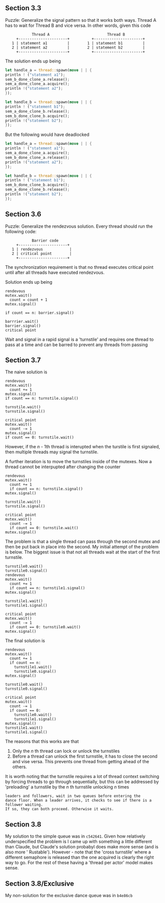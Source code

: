 ## Section 3.3

Puzzle: Generalize the signal pattern so that it works both ways. Thread A has
to wait for Thread B and vice versa. In other words, given this code

```text
            Thread A                          Thread B
     +----------------------+          +----------------------+
   1 | statement a1         |        1 | statement b1         |
   2 | statement a2         |        2 | statement b2         |
     +----------------------+          +----------------------+
```

The solution ends up being

```rust
let handle_a = thread::spawn(move | | {
println ! ("statement a1");
sem_b_done_clone_a.release();
sem_a_done_clone_a.acquire();
println !("statement a2");
});

let handle_b = thread::spawn(move | | {
println ! ("statement b1");
sem_a_done_clone_b.release();
sem_b_done_clone_b.acquire();
println !("statement b2");
});
```

But the following would have deadlocked

```rust
let handle_a = thread::spawn(move | | {
println ! ("statement a1");
sem_a_done_clone_a.acquire();
sem_b_done_clone_a.release();
println !("statement a2");
});

let handle_b = thread::spawn(move | | {
println ! ("statement b1");
sem_b_done_clone_b.acquire();
sem_a_done_clone_b.release();
println !("statement b2");
});
```

## Section 3.6

Puzzle: Generalize the rendezvous solution. Every thread should run the
following code:

```text
            Barrier code
     +----------------------+
   1 | rendezvous            |
   2 | critical point        |
     +----------------------+
```

The synchronization requirement is that no thread executes critical point
until after all threads have executed rendezvous.

Solution ends up being

```text
rendevous
mutex.wait()
  count = count + 1
mutex.signal()

if count == n: barrier.signal()

barrrier.wait()
barrier.signal()
critical point
```

Wait and signal in a rapid signal is a 'turnstile' and requires one thread to pass at a time and can be barred to
prevent any threads from passing

## Section 3.7

The naive solution is

```text
rendevous
mutex.wait()
  count += 1
mutex.signal()
if count == n: turnstile.signal()

turnstile.wait()
turnstile.signal()

critical point
mutex.wait()
  count -= 1
mutex.signal()
if count == 0: turnstile.wait()
```

However, if the _n_ - 1th thread is interupted when the turstile is first signaled, then multiple threads may signal the
turnstile.

A further iteration is to move the turnstiles inside of the mutexes. Now a thread cannot be interpupted after changing
the counter

```text
rendevous
mutex.wait()
  count += 1
  if count == n: turnstile.signal()
mutex.signal()

turnstile.wait()
turnstile.signal()

critical point
mutex.wait()
  count -= 1
  if count == 0: turnstile.wait()
mutex.signal()
```

The problem is that a single thread can pass through the second mutex and then be put back in place into the second. My
initial attempt of the problem is below. The biggest issue is that not all threads wait at the start of the first
turnstile.

```
turnstile0.wait()
turnstile0.signal()
rendevous
mutex.wait()
  count += 1
  if count == n: turnstile1.signal()
mutex.signal()

turnstile1.wait()
turnstile1.signal()

critical point
mutex.wait()
  count -= 1
  if count == 0: turnstile0.wait()
mutex.signal()
```

The final solution is

```
rendevous
mutex.wait()
  count += 1
  if count == n:
    turnstile1.wait()
    turnstile0.signal()
mutex.signal()

turnstile0.wait()
turnstile0.signal()

critical point
mutex.wait()
  count -= 1
  if count == 0:
    turnstile0.wait()
    turnstile1.signal()
mutex.signal()
turnstile1.wait()
turnstile1.signal()
```

The reasons that this works are that

1) Only the _n_ th thread can lock or unlock the turnstiles
2) Before a thread can unlock the first turnstile, it has to close the second and vise versa. This prevents one thread
   from getting ahead of the others.

It is worth noting that the turnstile requires a lot of thread context switching by forcing threads to go through
sequentially, but this can be addressed by 'preloading' a turnstile by the _n_ th turnstile unlocking _n_ times

```
leaders and followers, wait in two queues before entering the
dance floor. When a leader arrives, it checks to see if there is a follower waiting.
If so, they can both proceed. Otherwise it waits.
```

## Section 3.8

My solution to the simple queue was in `c542641`. Given how relatively underspecified the problem is I came up with
something a little different than Claude, but Claude's solution probabyl does make more sense (and is also more '
Rustable'). However - note that the 'cross turnstile' where a different semaphore is released than the one acquired is
clearly the right way to go. For the rest of these having a 'thread per actor' model makes sense.

## Section 3.8/Exclusive

My non-solution for the exclusive dance queue was in `b4e86cb`